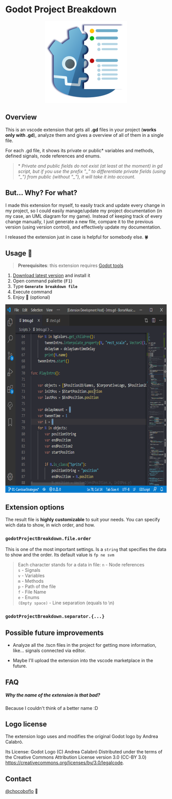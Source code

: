 
# Godot Project Breakdown
<p align="center">
	<img width="256" height="256" src="https://github.com/SuzukaDev/vscode-godot-project-breakdown/blob/master/images/icon.png?raw=true">
</p>


## Overview
This is an vscode extension that gets all **.gd** files in your project (**works only with .gd**), analyze them and gives a overview of all of them in a single file.

For each .gd file, it shows its private or public* variables and methods, defined signals, node references and enums.

>\* *Private and public fields do not exist (at least at the moment) in gd script, but if you use the prefix "\_" to differentiate private fields (using "\_") from public (without "\_"), it will take it into account.*


## But... Why? For what?

I made this extension for myself, to easily track and update every change in my project, so I could easily manage/update my project documentation (in my case, an UML diagram for my game).
Instead of keeping track of every change manually, I just generate a new file, compare it to the previous version (using version control), 
and effectively update my documentation.

I released the extension just in case is helpful for somebody else. :four_leaf_clover:

## Usage :wrench:
>**Prerequisites**: this extension requires [Godot tools](https://marketplace.visualstudio.com/items?itemName=geequlim.godot-tools)

1. [Download latest version](https://github.com/SuzukaDev/vscode-godot-project-breakdown/releases) and install it
2. Open command palette (<kbd>F1</kbd>)
3. Type **`Generate breakdown file`**
4. Execute command
5. Enjoy :dancer: (optional)
<p align="center">
	<img width="715" height="588" src="https://github.com/SuzukaDev/vscode-godot-project-breakdown/blob/master/images/demo.gif?raw=true">
</p>

## Extension options
The result file is **highly customizable** to suit your needs.
You can specify wich data to show, in wich order, and how.

### `godotProjectBreakdown.file.order`
This is one of the most important settings. Is a `string` that specifies the data to show and the order. Its default value is `fp ne svm`


>Each character stands for a data in file:
`n` - Node references<br>
`s` - Signals<br>
`v` - Variables<br>
`m` - Methods<br>
`p` - Path of the file<br>
`f` - File Name<br>
`e` - Enums<br>
`(Empty space)` - Line separation (equals to \\n)<br>

### `godotProjectBreakdown.separator.{...}`

## Possible future improvements
- Analyze all the .tscn files in the project for getting more information, like... signals connected via editor.

- Maybe I'll upload the extension into the vscode marketplace in the future.

## FAQ 
##### Why the name of the extension is that bad?
Because I couldn't think of a better name :D

## Logo license
The extension logo uses and modifies the original Godot logo by Andrea Calabró.

Its License:
Godot Logo (C) Andrea Calabró
Distributed under the terms of the Creative Commons Attribution License
version 3.0 (CC-BY 3.0) <https://creativecommons.org/licenses/by/3.0/legalcode>.

## Contact
[@chocoboflo](https://twitter.com/chocoboflo) :wolf:


